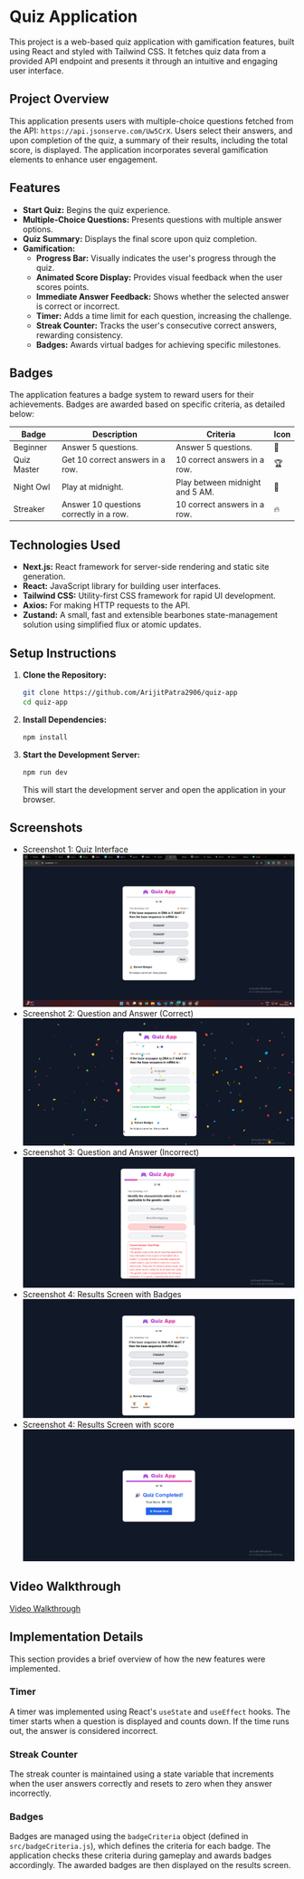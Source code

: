 # Quiz Application

This project is a web-based quiz application with gamification features, built using React and styled with Tailwind CSS. It fetches quiz data from a provided API endpoint and presents it through an intuitive and engaging user interface.

## Project Overview

This application presents users with multiple-choice questions fetched from the API: `https://api.jsonserve.com/Uw5CrX`. Users select their answers, and upon completion of the quiz, a summary of their results, including the total score, is displayed. The application incorporates several gamification elements to enhance user engagement.

## Features

- **Start Quiz:** Begins the quiz experience.
- **Multiple-Choice Questions:** Presents questions with multiple answer options.
- **Quiz Summary:** Displays the final score upon quiz completion.
- **Gamification:**
  - **Progress Bar:** Visually indicates the user's progress through the quiz.
  - **Animated Score Display:** Provides visual feedback when the user scores points.
  - **Immediate Answer Feedback:** Shows whether the selected answer is correct or incorrect.
  - **Timer:** Adds a time limit for each question, increasing the challenge.
  - **Streak Counter:** Tracks the user's consecutive correct answers, rewarding consistency.
  - **Badges:** Awards virtual badges for achieving specific milestones.

## Badges

The application features a badge system to reward users for their achievements. Badges are awarded based on specific criteria, as detailed below:

| Badge       | Description                             | Criteria                        | Icon |
| ----------- | --------------------------------------- | ------------------------------- | ---- |
| Beginner    | Answer 5 questions.                     | Answer 5 questions.             | 🏅   |
| Quiz Master | Get 10 correct answers in a row.        | 10 correct answers in a row.    | 🏆   |
| Night Owl   | Play at midnight.                       | Play between midnight and 5 AM. | 🌙   |
| Streaker    | Answer 10 questions correctly in a row. | 10 correct answers in a row.    | 🔥   |

## Technologies Used

- **Next.js:** React framework for server-side rendering and static site generation.
- **React:** JavaScript library for building user interfaces.
- **Tailwind CSS:** Utility-first CSS framework for rapid UI development.
- **Axios:** For making HTTP requests to the API.
- **Zustand:** A small, fast and extensible bearbones state-management solution using simplified flux or atomic updates.

## Setup Instructions

1.  **Clone the Repository:**

    ```bash
    git clone https://github.com/ArijitPatra2906/quiz-app
    cd quiz-app
    ```

2.  **Install Dependencies:**

    ```bash
    npm install
    ```

3.  **Start the Development Server:**

    ```bash
    npm run dev
    ```

    This will start the development server and open the application in your browser.

## Screenshots

- Screenshot 1: Quiz Interface
  ![Quiz Interface](screenshots/quiz.png)
- Screenshot 2: Question and Answer (Correct)
  ![Question and Answer (Correct)](screenshots/correct.png)
- Screenshot 3: Question and Answer (Incorrect)
  ![Question and Answer (Incorrect)](screenshots/incorrect.png)
- Screenshot 4: Results Screen with Badges
  ![Quiz Screen with Badges](screenshots/badge.png)
- Screenshot 4: Results Screen with score
  ![Results Screen with Badges](screenshots/result.png)

## Video Walkthrough

<a href="https://drive.google.com/file/d/1xzcv5XOBm_cGyZDk-vdHTl0-JIw-an3a/view?usp=sharing" target="_blank">Video Walkthrough</a>

## Implementation Details

This section provides a brief overview of how the new features were implemented.

### Timer

A timer was implemented using React's `useState` and `useEffect` hooks. The timer starts when a question is displayed and counts down. If the time runs out, the answer is considered incorrect.

### Streak Counter

The streak counter is maintained using a state variable that increments when the user answers correctly and resets to zero when they answer incorrectly.

### Badges

Badges are managed using the `badgeCriteria` object (defined in `src/badgeCriteria.js`), which defines the criteria for each badge. The application checks these criteria during gameplay and awards badges accordingly. The awarded badges are then displayed on the results screen.
